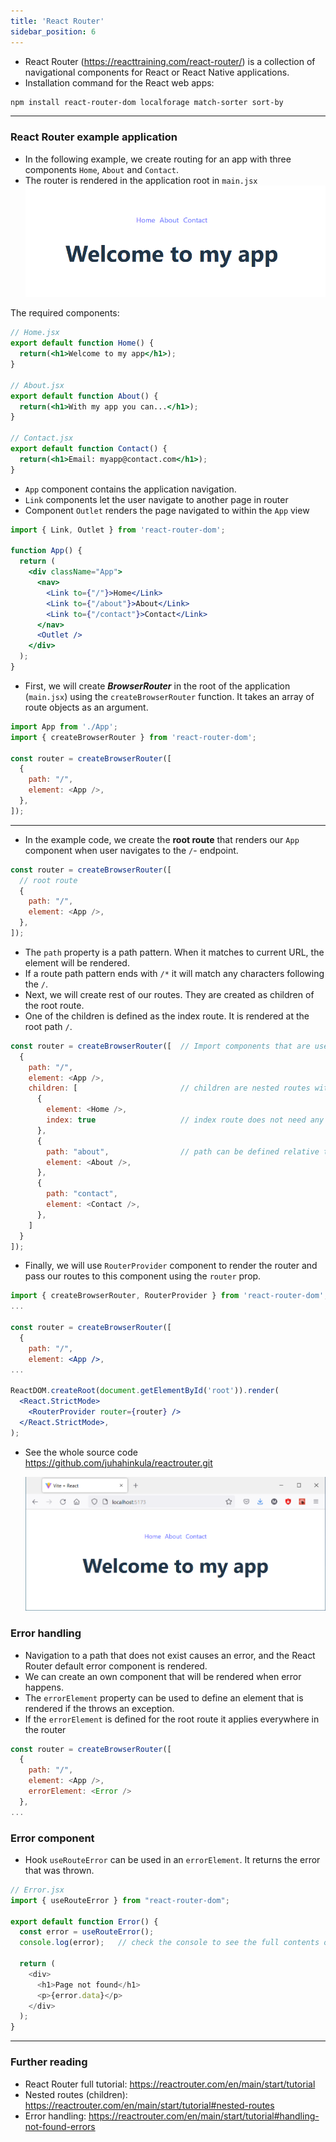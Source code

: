 ```yaml
---
title: 'React Router'
sidebar_position: 6
---
```

- React Router (https://reacttraining.com/react-router/) is a collection of navigational components for React or React Native applications.
- Installation command for the React web apps:
```bash
npm install react-router-dom localforage match-sorter sort-by
```
---
### React Router example application
- In the following example, we create routing for an app with three components ``Home``, ``About`` and ``Contact``. 
- The router is rendered in the application root in `main.jsx`
![Router example](./img/react_router_example_screen.png)

The required components:
```jsx
// Home.jsx 
export default function Home() {
  return(<h1>Welcome to my app</h1>);
}

// About.jsx
export default function About() {
  return(<h1>With my app you can...</h1>);
}

// Contact.jsx
export default function Contact() {
  return(<h1>Email: myapp@contact.com</h1>);
}
```
- `App` component contains the application navigation. 
- `Link` components  let the user navigate to another page in router
-  Component `Outlet` renders the page navigated to within the `App` view
```jsx title="App.jsx"
import { Link, Outlet } from 'react-router-dom';

function App() {
  return (
    <div className="App">
      <nav>
        <Link to={"/"}>Home</Link>
        <Link to={"/about"}>About</Link>
        <Link to={"/contact"}>Contact</Link>
      </nav>
      <Outlet />
    </div>
  );
}
```
- First, we will create ***BrowserRouter*** in the root of the application (`main.jsx`) using the `createBrowserRouter` function. It takes an array of route objects as an argument.

```js title="main.jsx"
import App from './App';
import { createBrowserRouter } from 'react-router-dom';

const router = createBrowserRouter([
  {
    path: "/",
    element: <App />,
  },
]);
```
---
- In the example code, we create the **root route** that renders our `App` component when user navigates to the `/`- endpoint.

```js title="main.jsx"
const router = createBrowserRouter([
  // root route
  {
    path: "/",
    element: <App />,
  },
]);
```
- The `path` property is a path pattern. When it matches to current URL, the element will be rendered.
- If a route path pattern ends with `/*` it will match any characters following the `/`.
- Next, we will create rest of our routes. They are created as children of the root route.
- One of the children is defined as the index route. It is rendered at the root path `/`.

```js title="main.jsx"
const router = createBrowserRouter([  // Import components that are used in routes
  {
    path: "/",
    element: <App />,
    children: [                       // children are nested routes with a route
      {
        element: <Home />,
        index: true                   // index route does not need any path
      },
      {
        path: "about",                // path can be defined relative to the parent path
        element: <About />,
      },
      {
        path: "contact",
        element: <Contact />,
      },
    ]
  }
]);
```
- Finally, we will use `RouterProvider` component to render the router and pass our routes to this component using the `router` prop. 

```jsx title="main.jsx"
import { createBrowserRouter, RouterProvider } from 'react-router-dom';
...

const router = createBrowserRouter([
  {
    path: "/",
    element: <App />,
...

ReactDOM.createRoot(document.getElementById('root')).render(
  <React.StrictMode>
    <RouterProvider router={router} />
  </React.StrictMode>,
);
```
- See the whole source code https://github.com/juhahinkula/reactrouter.git

  ![Router example](./img/react_router_example_browser.png)


### Error handling
- Navigation to a path that does not exist causes an error, and the React Router default error component is rendered.
- We can create an own component that will be rendered when error happens.
- The ``errorElement`` property can be used to define an element that is rendered if the  throws an exception.
- If the `errorElement` is defined for the root route it applies everywhere in the router

```js
const router = createBrowserRouter([
  {
    path: "/",
    element: <App />,
    errorElement: <Error />
  },
...
```
### Error component
- Hook `useRouteError` can be used in an `errorElement`. It returns the error that was thrown.
```js
// Error.jsx
import { useRouteError } from "react-router-dom";

export default function Error() {
  const error = useRouteError();
  console.log(error);   // check the console to see the full contents of the error object

  return (
    <div>
      <h1>Page not found</h1>
      <p>{error.data}</p>
    </div>
  );
}
```
---
### Further reading
- React Router full tutorial: https://reactrouter.com/en/main/start/tutorial
- Nested routes (children): https://reactrouter.com/en/main/start/tutorial#nested-routes
- Error handling: https://reactrouter.com/en/main/start/tutorial#handling-not-found-errors
 
